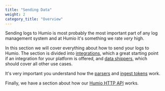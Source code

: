 ```yaml
---
title: "Sending Data"
weight: 2
category_title: "Overview"
---
```


Sending logs to Humio is most probably the most important part of any log management system and at Humio it's something
we rate *very* high.

In this section we will cover everything about how to send your logs to Humio. The section is divided into
[integrations](/sending-data/integrations/), which a great starting point if an integration for your platform is
offered, and [data shippers](/sending-data/log_shippers/), which should cover all other use cases.

It's very important you understand how the [parsers](/sending-data/parsers/) and
[ingest tokens](/sending-data/ingest_tokens) work.

Finally, we have a section about how our [Humio HTTP API](/sending-data/transport/http_api/) works.
